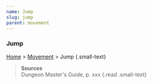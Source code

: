 ```yaml
---
name: Jump
slug: jump
parent: movement
---
```

### Jump
[Home](dm-operations-center) > [Movement](movement) > Jump {.small-text}



> **Sources** <br/>
> Dungeon Master's Guide, p. xxx
{.read .small-text}